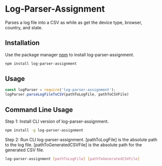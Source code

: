 # Log-Parser-Assignment

Parses a log file into a CSV as while as get the device type, browser, country, and state.

## Installation

Use the package manager [npm](https://www.npmjs.com/) to install log-parser-assignment.

```bash
npm install log-parser-assignment
```

## Usage

```javascript
const logParser = require('log-parser-assignment');
logParser.parseLogFileToCSV(pathToLogFile, pathToCSVFile)
```

## Command Line Usage

Step 1: Install CLI version of log-parser-assignment.
```bash
npm install -g log-parser-assignment
```
Step 2: Run CLI log-parser-assignment. [pathToLogFile] is the absolute path to the log file. [pathToGeneratedCSVFile] is the absolute path for the generated CSV file.
```bash
log-parser-assignment [pathToLogFile] [pathToGeneratedCSVFile]
```